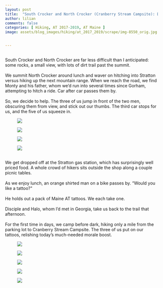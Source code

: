 ```yaml
---
layout: post  
title:  "South Crocker and North Crocker (Cranberry Stream Campsite): Day 130"  
author: lilian  
comments: false  
categories: [ Hiking, AT 2017-2019, AT Maine ]
image: assets/blog_images/hiking/at_2017_2019/scrape/img-8550_orig.jpg
                  

---
```

<br><a></a>South Crocker and North Crocker are far less difficult than I anticipated: some rocks, a small view, with lots of dirt trail past the summit.<br><br><a></a>We summit North Crocker around lunch and waver on hitching into Stratton versus hiking up the next mountain range. When we reach the road, we find Monty and his father, whom we’d run into several times since Gorham, attempting to hitch a ride. Car after car passes them by.<br><br>So, we decide to help. The three of us jump in front of the two men, obscuring them from view, and stick out our thumbs. The third car stops for us, and the five of us squeeze in.<br>

<figure><img src="{{site.baseurl}}/assets/blog_images/hiking/at_2017_2019/scrape/img-8538_orig.jpg" ></figure>

<figure><img src="{{site.baseurl}}/assets/blog_images/hiking/at_2017_2019/scrape/img-8539_orig.jpg" ></figure>

<figure><img src="{{site.baseurl}}/assets/blog_images/hiking/at_2017_2019/scrape/img-8540_orig.jpg" ></figure>

<figure><img src="{{site.baseurl}}/assets/blog_images/hiking/at_2017_2019/scrape/img-8541_orig.jpg" ></figure>

<a><br></a>We get dropped off at the Stratton gas station, which has surprisingly well priced food. A whole crowd of hikers sits outside the shop along a couple picnic tables.<br><br>As we enjoy lunch, an orange shirted man on a bike passes by. “Would you like a tattoo?"<br><br>He holds out a pack of Maine AT tattoos. We each take one.<br><a><br></a>Disciple and Halo, whom I’d met in Georgia, take us back to the trail that afternoon.<br><br>For the first time in days, we camp before dark, hiking only a mile from the parking lot to Cranberry Stream Campsite. The three of us put on our tattoos, relishing today’s much-needed morale boost.<br>

<figure><img src="{{site.baseurl}}/assets/blog_images/hiking/at_2017_2019/scrape/img-8543_orig.jpg" ></figure>

<figure><img src="{{site.baseurl}}/assets/blog_images/hiking/at_2017_2019/scrape/img-8544_orig.jpg" ></figure>

<figure><img src="{{site.baseurl}}/assets/blog_images/hiking/at_2017_2019/scrape/img-8550_orig.jpg" ></figure>

<figure><img src="{{site.baseurl}}/assets/blog_images/hiking/at_2017_2019/scrape/img-8553_orig.jpg" ></figure>

<figure><img src="{{site.baseurl}}/assets/blog_images/hiking/at_2017_2019/scrape/img-9521_8_orig.jpg" ></figure>